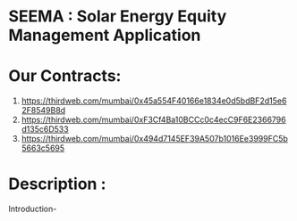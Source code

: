 # SEEMA : Solar Energy Equity Management Application
# Our Contracts:
1) https://thirdweb.com/mumbai/0x45a554F40166e1834e0d5bdBF2d15e62F8549B8d
2) https://thirdweb.com/mumbai/0xF3Cf4Ba10BCCc0c4ecC9F6E2366796d135c6D533
3) https://thirdweb.com/mumbai/0x494d7145EF39A507b1016Ee3999FC5b5663c5695

# Description :

Introduction-
